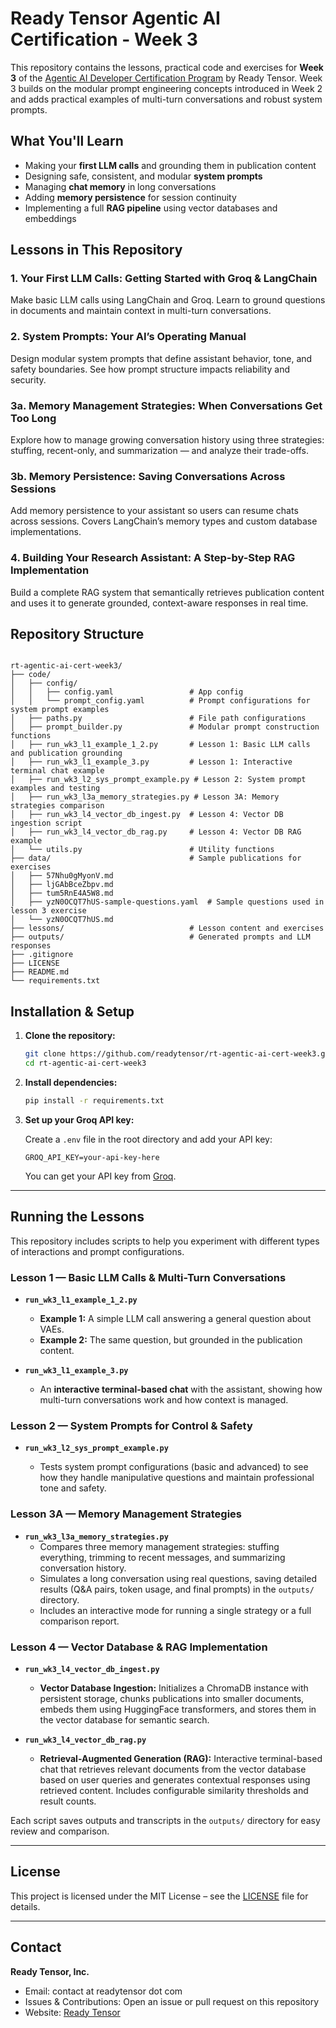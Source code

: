 # Ready Tensor Agentic AI Certification - Week 3

This repository contains the lessons, practical code and exercises for **Week 3** of the [Agentic AI Developer Certification Program](https://app.readytensor.ai/publications/HrJ0xWtLzLNt) by Ready Tensor. Week 3 builds on the modular prompt engineering concepts introduced in Week 2 and adds practical examples of multi-turn conversations and robust system prompts.

## What You'll Learn

- Making your **first LLM calls** and grounding them in publication content
- Designing safe, consistent, and modular **system prompts**
- Managing **chat memory** in long conversations
- Adding **memory persistence** for session continuity
- Implementing a full **RAG pipeline** using vector databases and embeddings

## Lessons in This Repository

### 1. Your First LLM Calls: Getting Started with Groq & LangChain

Make basic LLM calls using LangChain and Groq. Learn to ground questions in documents and maintain context in multi-turn conversations.

### 2. System Prompts: Your AI’s Operating Manual

Design modular system prompts that define assistant behavior, tone, and safety boundaries. See how prompt structure impacts reliability and security.

### 3a. Memory Management Strategies: When Conversations Get Too Long

Explore how to manage growing conversation history using three strategies: stuffing, recent-only, and summarization — and analyze their trade-offs.

### 3b. Memory Persistence: Saving Conversations Across Sessions

Add memory persistence to your assistant so users can resume chats across sessions. Covers LangChain’s memory types and custom database implementations.

### 4. Building Your Research Assistant: A Step-by-Step RAG Implementation

Build a complete RAG system that semantically retrieves publication content and uses it to generate grounded, context-aware responses in real time.

## Repository Structure

```

rt-agentic-ai-cert-week3/
├── code/
│   ├── config/
│   │   ├── config.yaml                 # App config
│   │   └── prompt_config.yaml          # Prompt configurations for system prompt examples
│   ├── paths.py                        # File path configurations
│   ├── prompt_builder.py               # Modular prompt construction functions
│   ├── run_wk3_l1_example_1_2.py       # Lesson 1: Basic LLM calls and publication grounding
│   ├── run_wk3_l1_example_3.py         # Lesson 1: Interactive terminal chat example
│   ├── run_wk3_l2_sys_prompt_example.py # Lesson 2: System prompt examples and testing
│   ├── run_wk3_l3a_memory_strategies.py # Lesson 3A: Memory strategies comparison
│   ├── run_wk3_l4_vector_db_ingest.py  # Lesson 4: Vector DB ingestion script
│   ├── run_wk3_l4_vector_db_rag.py     # Lesson 4: Vector DB RAG example
│   └── utils.py                        # Utility functions
├── data/                               # Sample publications for exercises
│   ├── 57Nhu0gMyonV.md
│   ├── ljGAbBceZbpv.md
│   ├── tum5RnE4A5W8.md
│   ├── yzN0OCQT7hUS-sample-questions.yaml  # Sample questions used in lesson 3 exercise
│   └── yzN0OCQT7hUS.md
├── lessons/                            # Lesson content and exercises
├── outputs/                            # Generated prompts and LLM responses
├── .gitignore
├── LICENSE
├── README.md
└── requirements.txt

```

## Installation & Setup

1. **Clone the repository:**

   ```bash
   git clone https://github.com/readytensor/rt-agentic-ai-cert-week3.git
   cd rt-agentic-ai-cert-week3
   ```

2. **Install dependencies:**

   ```bash
   pip install -r requirements.txt
   ```

3. **Set up your Groq API key:**

   Create a `.env` file in the root directory and add your API key:

   ```
   GROQ_API_KEY=your-api-key-here
   ```

   You can get your API key from [Groq](https://console.groq.com/).

---

## Running the Lessons

This repository includes scripts to help you experiment with different types of interactions and prompt configurations.

### Lesson 1 — Basic LLM Calls & Multi-Turn Conversations

- **`run_wk3_l1_example_1_2.py`**

  - **Example 1:** A simple LLM call answering a general question about VAEs.
  - **Example 2:** The same question, but grounded in the publication content.

- **`run_wk3_l1_example_3.py`**

  - An **interactive terminal-based chat** with the assistant, showing how multi-turn conversations work and how context is managed.

### Lesson 2 — System Prompts for Control & Safety

- **`run_wk3_l2_sys_prompt_example.py`**

  - Tests system prompt configurations (basic and advanced) to see how they handle manipulative questions and maintain professional tone and safety.

### Lesson 3A — Memory Management Strategies

- **`run_wk3_l3a_memory_strategies.py`**
  - Compares three memory management strategies: stuffing everything, trimming to recent messages, and summarizing conversation history.
  - Simulates a long conversation using real questions, saving detailed results (Q&A pairs, token usage, and final prompts) in the `outputs/` directory.
  - Includes an interactive mode for running a single strategy or a full comparison report.

### Lesson 4 — Vector Database & RAG Implementation

- **`run_wk3_l4_vector_db_ingest.py`**

  - **Vector Database Ingestion:** Initializes a ChromaDB instance with persistent storage, chunks publications into smaller documents, embeds them using HuggingFace transformers, and stores them in the vector database for semantic search.

- **`run_wk3_l4_vector_db_rag.py`**

  - **Retrieval-Augmented Generation (RAG):** Interactive terminal-based chat that retrieves relevant documents from the vector database based on user queries and generates contextual responses using retrieved content. Includes configurable similarity thresholds and result counts.

Each script saves outputs and transcripts in the `outputs/` directory for easy review and comparison.

---

## License

This project is licensed under the MIT License – see the [LICENSE](LICENSE) file for details.

---

## Contact

**Ready Tensor, Inc.**

- Email: contact at readytensor dot com
- Issues & Contributions: Open an issue or pull request on this repository
- Website: [Ready Tensor](https://readytensor.ai)
